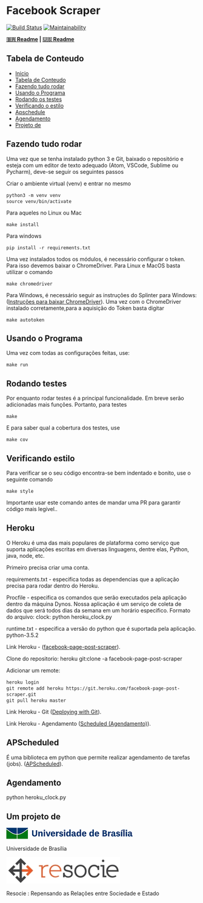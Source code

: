 # Facebook Scraper

[![Build Status](https://travis-ci.org/unb-cic-esw/facebook-page-post-scraper.svg?branch=master)](https://travis-ci.org/unb-cic-esw/facebook-page-post-scraper)
[![Maintainability](https://api.codeclimate.com/v1/badges/6d78fb4221b49847ca9c/maintainability)](https://codeclimate.com/github/unb-cic-esw/facebook-page-post-scraper/maintainability)

**[:brazil: Readme](./README.md) | [:us: Readme](./.github/Readme/Language/English/README.md)**

## Tabela de Conteudo

* [Inicio](#facebook-scraper)
* [Tabela de Conteudo](#tabela-de-conteudo) 
* [Fazendo tudo rodar](#fazendo-tudo-rodar)
* [Usando o Programa](#usando-o-programa)
* [Rodando os testes](#rodando-os-testes)
* [Verificando o estilo](#verificando-o-estilo)
* [Apschedule](#apschedule)
* [Agendamento](#agendamento)
* [Projeto de](#um-projeto-de)

## Fazendo tudo rodar 

Uma vez que se tenha instalado python 3 e Git, baixado o repositório e
esteja com um editor de texto adequado (Atom, VSCode, Sublime ou Pycharm), deve-se
seguir os seguintes passos

Criar o ambiente virtual (venv) e entrar no mesmo

```
python3 -m venv venv
source venv/bin/activate
```

Para aqueles no Linux ou Mac

```
make install
```

Para windows

```
pip install -r requirements.txt
```

Uma vez instalados todos os módulos, é necessário configurar o token.
Para isso devemos baixar o ChromeDriver. Para Linux e MacOS basta utilizar o comando

```
make chromedriver
```

Para Windows, é necessário seguir as instruções do Splinter para Windows:
([Instruções para baixar ChromeDriver](https://splinter.readthedocs.io/en/latest/drivers/chrome.html)).
Uma vez com o ChromeDriver instalado corretamente,para a aquisição do Token basta digitar

```
make autotoken
```

## Usando o Programa

Uma vez com todas as configurações feitas, use:

```
make run
```

## Rodando testes

Por enquanto rodar testes é a principal funcionalidade. Em breve serão adicionadas 
mais funções. Portanto, para testes

```
make
```

E para saber qual a cobertura dos testes, use

```
make cov
```

## Verificando estilo

Para verificar se o seu código encontra-se bem indentado e bonito, use o seguinte comando

```
make style
```

Importante usar este comando antes de mandar uma PR para garantir código mais legível..

## Heroku

O Heroku é uma das mais populares de plataforma como serviço que suporta
aplicações escritas em diversas linguagens, dentre elas, Python, java, node, etc.

Primeiro precisa criar uma conta.

requirements.txt - especifica todas as dependencias que a aplicação
precisa para rodar dentro do Heroku.

Procfile - especifica os comandos que serão executados pela aplicação
dentro da máquina Dynos. Nossa aplicação é um serviço de coleta de
dados que será todos dias da semana em um horário especifico.
Formato do arquivo:
clock: python heroku_clock.py

runtime.txt - especifica a versão do python que é suportada pela aplicação.
python-3.5.2

Link Heroku - ([facebook-page-post-scraper](https://dashboard.heroku.com/apps/facebook-page-post-scraper)).

Clone do repositorio:
heroku git:clone -a facebook-page-post-scraper

Adicionar um remote:

```
heroku login
git remote add heroku https://git.heroku.com/facebook-page-post-scraper.git
git pull heroku master
```

Link Heroku - Git ([Deploying with Git](https://devcenter.heroku.com/articles/git)).

Link Heroku - Agendamento ([Scheduled (Agendamento)](https://devcenter.heroku.com/articles/scheduled-jobs-custom-clock-processes)).

## APScheduled

É uma biblioteca em python que permite realizar agendamento de tarefas (jobs). ([APScheduled](http://apscheduler.readthedocs.io/en/latest/modules/triggers/cron.html)).

## Agendamento

python heroku_clock.py

## Um projeto de


[![alt text][unb]](https://www.unb.br/)

[unb]:./.github/Images/logo_unb.png

Universidade de Brasília


[![alt text][resocie]](https://www.resocie.org/)

[resocie]:./.github/Images/resocie.jpg

Resocie : Repensando as Relações entre Sociedade e Estado

